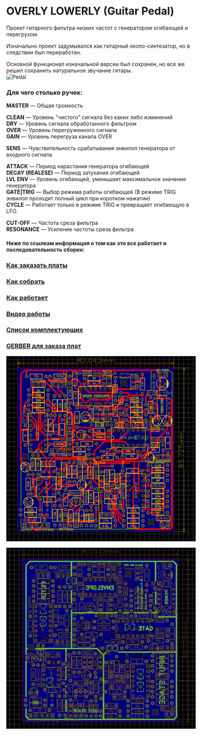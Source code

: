 # OVERLY LOWERLY (Guitar Pedal)

Проект гитарного фильтра низких частот с генератором огибающей и перегрузом. <p>
Изначально проект задумывался как гитарный около-синтезатор, но в следствии был переработан. <p>
Основной функционал изначальной версии был сохранен, но все же решил сохранить натуральное звучание гитары. <br>
![Pedal](https://github.com/EugeneCarlo/OVERLY-LOWERLY-Guitar-Pedal-/blob/main/Image/Pedal.jpg)

### Для чего столько ручек:<p>
**MASTER** — Общая громкость<p>
**CLEAN** — Уровень "чистого" сигнала без каких либо изменений<br>
**DRY** — Уровень сигнала обработанного фильтром<br>
**OVER** — Уровень перегруженного сигнала<br>
**GAIN** — Уровень перегруза канала OVER<p>

**SENS** — Чувствительность срабатывания энвилоп генератора от входного сигнала<p>

**ATTAСK** — Период нарастания генератора огибающей<br>
**DECAY (REALESE)** — Период затухания огибающей<br>
**LVL ENV** — Уровень огибающей, уменьшает максимальное значение генератора<br>
**GATE|TRIG** — Выбор режима работы огибающей (В режиме TRIG энвилоп проходит полный цикл при коротком нажатии)<br>
**CYCLE** — Работает только в режиме TRIG и превращает огибающую в LFO.<p>

**CUT-OFF** — Частота среза фильтра<br>
**RESONANCE** — Усиление частоты среза фильтра<br>


#### Ниже по ссылкам информация о том как это все работает и последовательность сборки:

### [Как заказать платы](https://github.com/EugeneCarlo/OVERLY-LOWERLY-Guitar-Pedal/blob/main/How%20to%20get%20PCB/README.md)

### [Как собрать](https://github.com/EugeneCarlo/OVERLY-LOWERLY-Guitar-Pedal-/blob/main/How%20to%20assemble/README.md)

### [Как работает](https://github.com/EugeneCarlo/OVERLY-LOWERLY-Guitar-Pedal-/blob/main/How%20it%20works/README.md)

### [Видео работы](https://www.youtube.com/watch?v=Q6SMLJXxsho)

### [Список комплектующих](https://github.com/EugeneCarlo/OVERLY-LOWERLY-Guitar-Pedal-/blob/main/BOM/BOM_82x86mm.csv)

### [GERBER для заказа плат](https://github.com/EugeneCarlo/OVERLY-LOWERLY-Guitar-Pedal/blob/main/PCB/Gerber_82x86mm.zip)




![PCB Top](PCB/Top%20layer.png)

![PCB Bottom](PCB/Bottom%20layer.png)